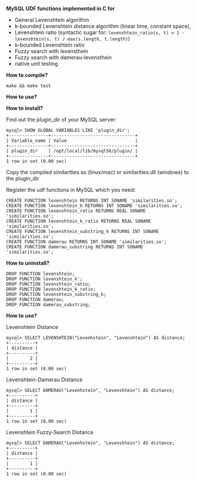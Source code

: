 **MySQL UDF functions implemented in C for**

* General Levenshtein algorithm
* k-bounded Levenshtein distance algorithm (linear time, constant space),
* Levenshtein ratio (syntactic sugar for: `levenshtein_ratio(s, t) = 1 - levenshtein(s, t) / max(s.length, t.length)`)
* k-bounded Levenshtein ratio
* Fuzzy search with levensthein
* Fuzzy search with damerau-levensthein
* native unit testing

**How to compile?**

`make && make test`

**How to use?**

**How to install?**

Find out the plugin_dir of your MySQL server:

```
mysql> SHOW GLOBAL VARIABLES LIKE 'plugin_dir';
+---------------+--------------------------------+
| Variable_name | Value                          |
+---------------+--------------------------------+
| plugin_dir    | /opt/local/lib/mysql56/plugin/ |
+---------------+--------------------------------+
1 row in set (0.00 sec)
```

Copy the compiled similarities.so (linux/mac) or similarities.dll (windows) to the plugin_dir

Register the udf functions in MySQL which you need:
```
CREATE FUNCTION levenshtein RETURNS INT SONAME 'similarities.so';
CREATE FUNCTION levenshtein_k RETURNS INT SONAME 'similarities.so';
CREATE FUNCTION levenshtein_ratio RETURNS REAL SONAME 'similarities.so';
CREATE FUNCTION levenshtein_k_ratio RETURNS REAL SONAME 'similarities.so';
CREATE FUNCTION levenshtein_substring_k RETURNS INT SONAME 'similarities.so';
CREATE FUNCTION damerau RETURNS INT SONAME 'similarities.so';
CREATE FUNCTION damerau_substring RETURNS INT SONAME 'similarities.so';
```

**How to uninstall?**

```
DROP FUNCTION levenshtein;
DROP FUNCTION levenshtein_k';
DROP FUNCTION levenshtein_ratio;
DROP FUNCTION levenshtein_k_ratio;
DROP FUNCTION levenshtein_substring_k;
DROP FUNCTION damerau;
DROP FUNCTION damerau_substring; 
```

**How to use?**

Levenshtein Distance
```
mysql> SELECT LEVENSHTEIN("Levenhstein", "Levenshtein") AS distance;
+----------+
| distance |
+----------+
|        2 |
+----------+
1 row in set (0.00 sec)
```

Levenshtein-Damerau Distance
```
mysql> SELECT DAMERAU("Levenhstein", "Levenshtein") AS distance;
+----------+
| distance |
+----------+
|        1 |
+----------+
1 row in set (0.00 sec)
```
Levenshtein Fuzzy-Search Distance
```
mysql> SELECT DAMERAU("Levenhstein", "Levenshtein") AS distance;
+----------+
| distance |
+----------+
|        1 |
+----------+
1 row in set (0.00 sec)
```

